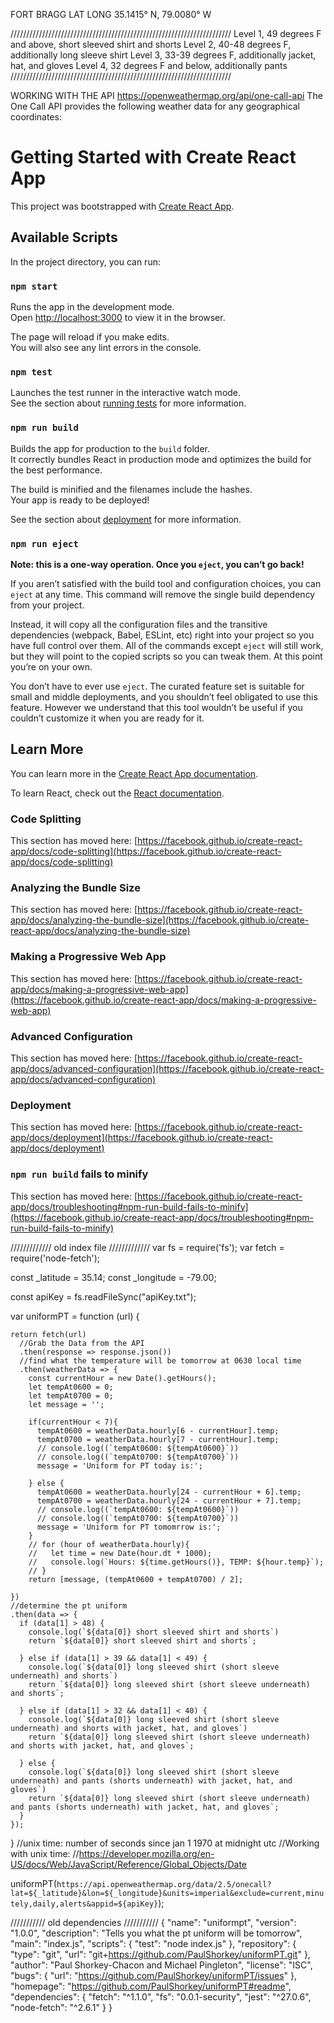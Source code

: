 FORT BRAGG LAT LONG
35.1415° N, 79.0080° W

//////////////////////////////////////////////////////////////////////
Level 1, 49 degrees F and above,  short sleeved shirt and shorts
Level 2, 40-48 degrees F,         additionally long sleeve shirt
Level 3, 33-39 degrees F,         additionally jacket, hat, and gloves
Level 4, 32 degrees F and below,  additionally pants
//////////////////////////////////////////////////////////////////////

WORKING WITH THE API
https://openweathermap.org/api/one-call-api
The One Call API provides the following weather data for any geographical coordinates:

# Getting Started with Create React App

This project was bootstrapped with [Create React App](https://github.com/facebook/create-react-app).

## Available Scripts

In the project directory, you can run:

### `npm start`

Runs the app in the development mode.\
Open [http://localhost:3000](http://localhost:3000) to view it in the browser.

The page will reload if you make edits.\
You will also see any lint errors in the console.

### `npm test`

Launches the test runner in the interactive watch mode.\
See the section about [running tests](https://facebook.github.io/create-react-app/docs/running-tests) for more information.

### `npm run build`

Builds the app for production to the `build` folder.\
It correctly bundles React in production mode and optimizes the build for the best performance.

The build is minified and the filenames include the hashes.\
Your app is ready to be deployed!

See the section about [deployment](https://facebook.github.io/create-react-app/docs/deployment) for more information.

### `npm run eject`

**Note: this is a one-way operation. Once you `eject`, you can’t go back!**

If you aren’t satisfied with the build tool and configuration choices, you can `eject` at any time. This command will remove the single build dependency from your project.

Instead, it will copy all the configuration files and the transitive dependencies (webpack, Babel, ESLint, etc) right into your project so you have full control over them. All of the commands except `eject` will still work, but they will point to the copied scripts so you can tweak them. At this point you’re on your own.

You don’t have to ever use `eject`. The curated feature set is suitable for small and middle deployments, and you shouldn’t feel obligated to use this feature. However we understand that this tool wouldn’t be useful if you couldn’t customize it when you are ready for it.

## Learn More

You can learn more in the [Create React App documentation](https://facebook.github.io/create-react-app/docs/getting-started).

To learn React, check out the [React documentation](https://reactjs.org/).

### Code Splitting

This section has moved here: [https://facebook.github.io/create-react-app/docs/code-splitting](https://facebook.github.io/create-react-app/docs/code-splitting)

### Analyzing the Bundle Size

This section has moved here: [https://facebook.github.io/create-react-app/docs/analyzing-the-bundle-size](https://facebook.github.io/create-react-app/docs/analyzing-the-bundle-size)

### Making a Progressive Web App

This section has moved here: [https://facebook.github.io/create-react-app/docs/making-a-progressive-web-app](https://facebook.github.io/create-react-app/docs/making-a-progressive-web-app)

### Advanced Configuration

This section has moved here: [https://facebook.github.io/create-react-app/docs/advanced-configuration](https://facebook.github.io/create-react-app/docs/advanced-configuration)

### Deployment

This section has moved here: [https://facebook.github.io/create-react-app/docs/deployment](https://facebook.github.io/create-react-app/docs/deployment)

### `npm run build` fails to minify

This section has moved here: [https://facebook.github.io/create-react-app/docs/troubleshooting#npm-run-build-fails-to-minify](https://facebook.github.io/create-react-app/docs/troubleshooting#npm-run-build-fails-to-minify)


/////////////
old index file
/////////////
var fs = require('fs');
var fetch = require('node-fetch');

const _latitude = 35.14;
const _longitude = -79.00;

const apiKey = fs.readFileSync("apiKey.txt");

var uniformPT = function (url) {
    
    return fetch(url)
      //Grab the Data from the API
      .then(response => response.json())
      //find what the temperature will be tomorrow at 0630 local time
      .then(weatherData => {
        const currentHour = new Date().getHours();
        let tempAt0600 = 0;
        let tempAt0700 = 0;
        let message = '';

        if(currentHour < 7){
          tempAt0600 = weatherData.hourly[6 - currentHour].temp;
          tempAt0700 = weatherData.hourly[7 - currentHour].temp;
          // console.log((`tempAt0600: ${tempAt0600}`)) 
          // console.log((`tempAt0700: ${tempAt0700}`)) 
          message = 'Uniform for PT today is:';

        } else {
          tempAt0600 = weatherData.hourly[24 - currentHour + 6].temp;
          tempAt0700 = weatherData.hourly[24 - currentHour + 7].temp;
          // console.log((`tempAt0600: ${tempAt0600}`)) 
          // console.log((`tempAt0700: ${tempAt0700}`)) 
          message = 'Uniform for PT tomomrrow is:';
        }
        // for (hour of weatherData.hourly){
        //   let time = new Date(hour.dt * 1000);
        //   console.log(`Hours: ${time.getHours()}, TEMP: ${hour.temp}`); 
        // }       
        return [message, (tempAt0600 + tempAt0700) / 2];

    })
    //determine the pt uniform
    .then(data => {
      if (data[1] > 48) {
        console.log(`${data[0]} short sleeved shirt and shorts`)
        return `${data[0]} short sleeved shirt and shorts`;

      } else if (data[1] > 39 && data[1] < 49) {
        console.log(`${data[0]} long sleeved shirt (short sleeve underneath) and shorts`)
        return `${data[0]} long sleeved shirt (short sleeve underneath) and shorts`;

      } else if (data[1] > 32 && data[1] < 40) {
        console.log(`${data[0]} long sleeved shirt (short sleeve underneath) and shorts with jacket, hat, and gloves`)
        return `${data[0]} long sleeved shirt (short sleeve underneath) and shorts with jacket, hat, and gloves`;

      } else {
        console.log(`${data[0]} long sleeved shirt (short sleeve underneath) and pants (shorts underneath) with jacket, hat, and gloves`)
        return `${data[0]} long sleeved shirt (short sleeve underneath) and pants (shorts underneath) with jacket, hat, and gloves`;
      }
    }); 
}
//unix time: number of seconds since jan 1 1970 at midnight utc
//Working with unix time:
//https://developer.mozilla.org/en-US/docs/Web/JavaScript/Reference/Global_Objects/Date


uniformPT(`https://api.openweathermap.org/data/2.5/onecall?lat=${_latitude}&lon=${_longitude}&units=imperial&exclude=current,minutely,daily,alerts&appid=${apiKey}`);





///////////
old dependencies
///////////
{
  "name": "uniformpt",
  "version": "1.0.0",
  "description": "Tells you what the pt uniform will be tomorrow",
  "main": "index.js",
  "scripts": {
    "test": "node index.js"
  },
  "repository": {
    "type": "git",
    "url": "git+https://github.com/PaulShorkey/uniformPT.git"
  },
  "author": "Paul Shorkey-Chacon and Michael Pingleton",
  "license": "ISC",
  "bugs": {
    "url": "https://github.com/PaulShorkey/uniformPT/issues"
  },
  "homepage": "https://github.com/PaulShorkey/uniformPT#readme",
  "dependencies": {
    "fetch": "^1.1.0",
    "fs": "0.0.1-security",
    "jest": "^27.0.6",
    "node-fetch": "^2.6.1"
  }
}